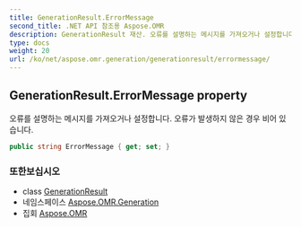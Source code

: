 ```yaml
---
title: GenerationResult.ErrorMessage
second_title: .NET API 참조용 Aspose.OMR
description: GenerationResult 재산. 오류를 설명하는 메시지를 가져오거나 설정합니다. 오류가 발생하지 않은 경우 비어 있습니다.
type: docs
weight: 20
url: /ko/net/aspose.omr.generation/generationresult/errormessage/
---
```

## GenerationResult.ErrorMessage property

오류를 설명하는 메시지를 가져오거나 설정합니다. 오류가 발생하지 않은 경우 비어 있습니다.

```csharp
public string ErrorMessage { get; set; }
```

### 또한보십시오

* class [GenerationResult](../)
* 네임스페이스 [Aspose.OMR.Generation](../../generationresult/)
* 집회 [Aspose.OMR](../../../)



